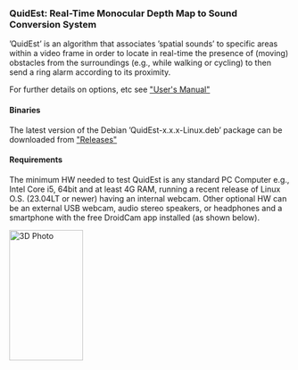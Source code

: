 ### QuidEst: Real-Time Monocular Depth Map to Sound Conversion System

’QuidEst’ is an algorithm that associates ’spatial sounds’ to specific areas within a video frame in order to locate in real-time the presence of (moving) obstacles from the surroundings (e.g., while walking or cycling) to then send a ring alarm according to its proximity.

For further details on options, etc see ["User's Manual"](https://github.com/canessae/Quidest/blob/main/Quidest-UserManual-v1.pdf)

#### Binaries

The latest version of the Debian ’QuidEst-x.x.x-Linux.deb’ package can be downloaded from 
["Releases"](https://github.com/canessae/Quidest/releases)

#### Requirements

The minimum HW needed to test QuidEst is any standard PC Computer e.g., Intel Core i5, 64bit and at least 4G RAM, running a recent release of Linux O.S. (23.04LT or newer) having an internal webcam. Other optional HW can be an external USB webcam, audio stereo speakers, or headphones and a smartphone with the free DroidCam app installed (as shown below).

<picture>
  <img alt="3D Photo" src="https://user-images.githubusercontent.com/84878752/226045600-1ccf40d2-79ad-4755-b818-ee9b7748bcf1.gif" width="132" height="234">
</picture>
